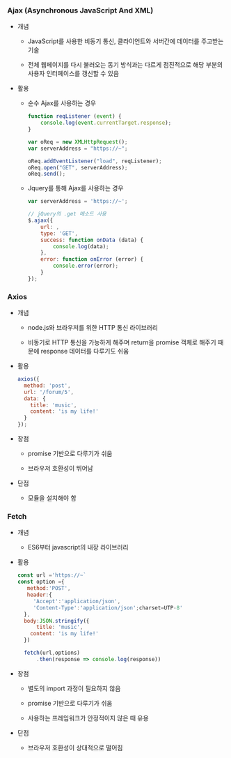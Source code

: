 ### Ajax (Asynchronous JavaScript And XML)

- 개념
  
  - JavaScript를 사용한 비동기 통신, 클라이언트와 서버간에 데이터를 주고받는 기술
  
  - 전체 웹페이지를 다시 불러오는 동기 방식과는 다르게 점진적으로 해당 부분의 사용자 인터페이스를 갱신할 수 있음

- 활용
  
  - 순수 Ajax를 사용하는 경우
    
    ```javascript
    function reqListener (event) {
        console.log(event.currentTarget.response);
    }
    
    var oReq = new XMLHttpRequest();
    var serverAddress = "https://~";
    
    oReq.addEventListener("load", reqListener);
    oReq.open("GET", serverAddress);
    oReq.send();
    ```
  
  - Jquery를 통해 Ajax를 사용하는 경우
    
    ```javascript
    var serverAddress = 'https://~';
    
    // jQuery의 .get 메소드 사용
    $.ajax({
        url: ,
        type: 'GET',
        success: function onData (data) {
            console.log(data);
        },
        error: function onError (error) {
            console.error(error);
        }
    });
    ```

### Axios

- 개념
  
  - node.js와 브라우저를 위한 HTTP 통신 라이브러리
  
  - 비동기로 HTTP 통신을 가능하게 해주며 return을 promise 객체로 해주기 때문에 response 데이터를 다루기도 쉬움

- 활용
  
  ```javascript
  axios({
    method: 'post',
    url: '/forum/5',
    data: {
      title: 'music',
      content: 'is my life!'
    }
  });
  ```

- 장점
  
  - promise 기반으로 다루기가 쉬움
  
  - 브라우저 호환성이 뛰어남

- 단점
  
  - 모듈을 설치해야 함

### Fetch

- 개념
  
  - ES6부터 javascript의 내장 라이브러리

- 활용
  
  ```javascript
  const url ='https://~`
  const option ={
     method:'POST',
     header:{
       'Accept':'application/json',
       'Content-Type':'application/json';charset=UTP-8'
    },
    body:JSON.stringify({
    	title: 'music',
      content: 'is my life!'
    })
  
    fetch(url,options)
    	.then(response => console.log(response))
  ```

- 장점
  
  - 별도의 import 과정이 필요하지 않음
  
  - promise 기반으로 다루기가 쉬움
  
  - 사용하는 프레임워크가 안정적이지 않은 때 유용

- 단점
  
  - 브라우저 호환성이 상대적으로 떨어짐